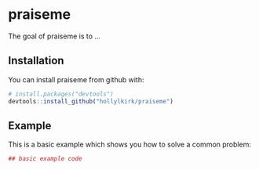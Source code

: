 
<!-- README.md is generated from README.Rmd. Please edit that file -->
praiseme
========

The goal of praiseme is to ...

Installation
------------

You can install praiseme from github with:

``` r
# install.packages("devtools")
devtools::install_github("hollylkirk/praiseme")
```

Example
-------

This is a basic example which shows you how to solve a common problem:

``` r
## basic example code
```
